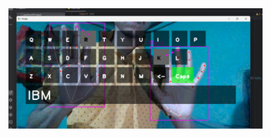 <img src="https://raw.githubusercontent.com/SouravApiDev/Hand-Gesture-Virtual-Keyboard/main/Screenshot%202024-07-30%20181121.png">
